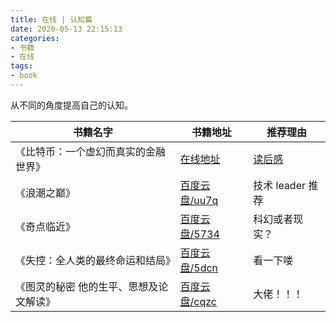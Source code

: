 ```yaml
---
title: 在线 | 认知篇
date: 2020-05-13 22:15:13
categories:
- 书籍
- 在线
tags:
- book
---
```

从不同的角度提高自己的认知。

<!-- more -->

|书籍名字|书籍地址|推荐理由|
|---|---|---|
|《比特币：一个虚幻而真实的金融世界》|[在线地址](https://book.8btc.com/books/1/bitcoin/_book/)|[读后感](https://benpaodewoniu.github.io/2020/05/03/blockchain9/)|
|《浪潮之巅》|[百度云盘/uu7q](https://pan.baidu.com/s/1w8jZWKNGzbbh3epqOkHSMA)|技术 leader 推荐|
|《奇点临近》|[百度云盘/5734](https://pan.baidu.com/s/11CS_GexLu3ZA4GtkaPMR3w)|科幻或者现实？|
|《失控：全人类的最终命运和结局》|[百度云盘/5dcn](https://pan.baidu.com/s/1JmcqAtF25hDHuDZ8yr0vZw)|看一下喽|
|《图灵的秘密 他的生平、思想及论文解读》|[百度云盘/cqzc](https://pan.baidu.com/s/1PCLYZHq3altfql_U8ov32Q)|大佬！！！|

